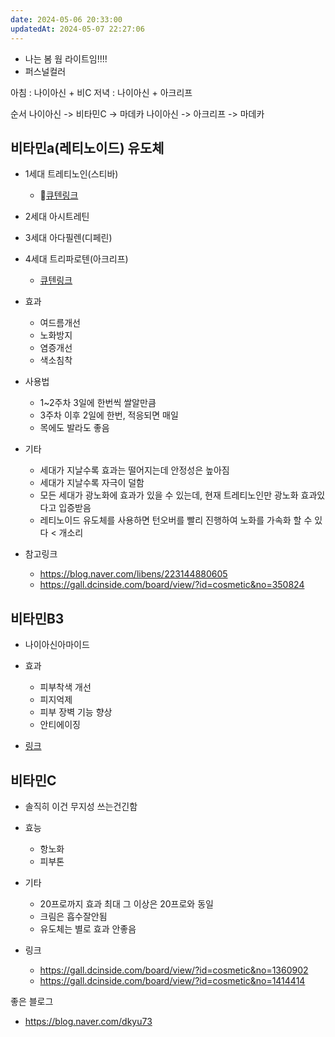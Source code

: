```yaml
---
date: 2024-05-06 20:33:00
updatedAt: 2024-05-07 22:27:06
---
```

- 나는 봄 웜 라이트임!!!!
- 퍼스널컬러

아침 : 나이아신 + 비C
저녁 : 나이아신 + 아크리프

순서
나이아신 -> 비타민C -> 마데카
나이아신 -> 아크리프 -> 마데카

## 비타민a(레티노이드) 유도체
-  1세대 트레티노인(스티바)
	- [큐텐링크](https://www.qoo10.com/g/999110786/Q167197306?__langcd=ko&__currency=KRW&app_id=QSHOP&__ar=Y)
-  2세대 아시트레틴
-  3세대 아다필렌(디페린)
-  4세대 트리파로텐(아크리프)
	- [큐텐링크](https://www.qoo10.com/g/962420364/Q167197306?__langcd=ko&__currency=KRW&app_id=QSHOP&__ar=Y)

- 효과
	- 여드름개선
	- 노화방지
	- 염증개선
	- 색소침착

- 사용법
	- 1~2주차 3일에 한번씩 쌀알만큼
	- 3주차 이후 2일에 한번, 적응되면 매일
	- 목에도 발라도 좋음
- 기타
	- 세대가 지날수록 효과는 떨어지는데 안정성은 높아짐
	- 세대가 지날수록 자극이 덜함
	- 모든 세대가 광노화에 효과가 있을 수 있는데, 현재 트레티노인만 광노화 효과있다고 입증받음
	- 레티노이드 유도체를 사용하면 턴오버를 빨리 진행하여 노화를 가속화 할 수 있다 < 개소리

- 참고링크
	- https://blog.naver.com/libens/223144880605
	- https://gall.dcinside.com/board/view/?id=cosmetic&no=350824


## 비타민B3
- 나이아신아마이드

- 효과
	- 피부착색 개선
	- 피지억제
	- 피부 장벽 기능 향상
	- 안티에이징
- [링크](https://www.paulaschoice.co.kr/expert-advice/beauty-advice-015.html)

##  비타민C
- 솔직히 이건 무지성 쓰는건긴함

- 효능
	- 항노화
	- 피부톤

- 기타
	- 20프로까지 효과 최대 그 이상은 20프로와 동일
	- 크림은 흡수잘안됨
	- 유도체는 별로 효과 안좋음
	
- 링크
	- https://gall.dcinside.com/board/view/?id=cosmetic&no=1360902
	- https://gall.dcinside.com/board/view/?id=cosmetic&no=1414414

좋은 블로그
- https://blog.naver.com/dkyu73
